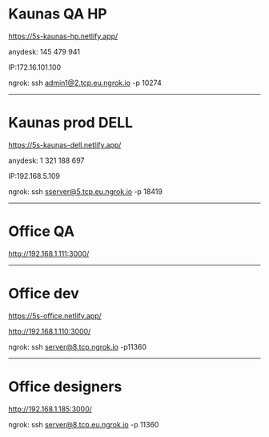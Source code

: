 # **Kaunas QA** HP

https://5s-kaunas-hp.netlify.app/

anydesk: 145 479 941

IP:172.16.101.100

ngrok: ssh admin1@2.tcp.eu.ngrok.io -p 10274
***


# **Kaunas prod** DELL

https://5s-kaunas-dell.netlify.app/

anydesk:  1 321 188 697

IP:192.168.5.109

ngrok: ssh sserver@5.tcp.eu.ngrok.io -p 18419
***

# **Office QA**

http://192.168.1.111:3000/
***

# **Office dev**

https://5s-office.netlify.app/

http://192.168.1.110:3000/

ngrok: ssh server@8.tcp.ngrok.io -p11360
***

# **Office designers**

http://192.168.1.185:3000/

ngrok: ssh server@8.tcp.eu.ngrok.io -p 11360
